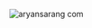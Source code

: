 ![aryansarang com](https://github.com/user-attachments/assets/9fd1f585-f51b-484a-8485-ad27fc1b6f38)
